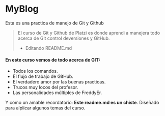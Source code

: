 # MyBlog 

Esta es una practica de manejo de Git y Github

> El curso de Git y Github de Platzi es donde aprendi a manejera todo acerca de Git control deversiones y GitHub.
>
> - Editando README.md

#### En este curso vemos de todo acerca de GIT:

- Todos los comandos.
- El flujo de trabajo de GitHub.
- El verdadero amor por las buenas practicas.
- Trucos muy locos del profesor.
- Las personalidades múltiples de FreddyEr.

Y como un amable recordatorio: **Este readme.md es un chiste**. Diseñado para alplicar algunos temas del curso.
